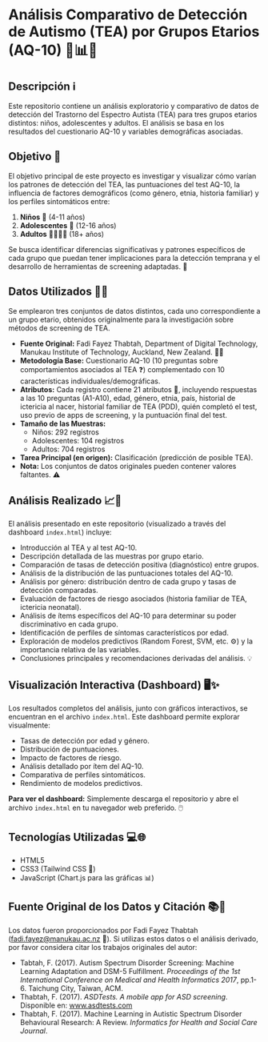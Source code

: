 # Análisis Comparativo de Detección de Autismo (TEA) por Grupos Etarios (AQ-10) 🧩📊🧠

## Descripción ℹ️

Este repositorio contiene un análisis exploratorio y comparativo de datos de detección del Trastorno del Espectro Autista (TEA) para tres grupos etarios distintos: niños, adolescentes y adultos. El análisis se basa en los resultados del cuestionario AQ-10 y variables demográficas asociadas.

## Objetivo 🎯

El objetivo principal de este proyecto es investigar y visualizar cómo varían los patrones de detección del TEA, las puntuaciones del test AQ-10, la influencia de factores demográficos (como género, etnia, historia familiar) y los perfiles sintomáticos entre:

1.  **Niños** 🧒 (4-11 años)
2.  **Adolescentes** 🧑 (12-16 años)
3.  **Adultos** 👨‍👩‍👧‍👦 (18+ años)

Se busca identificar diferencias significativas y patrones específicos de cada grupo que puedan tener implicaciones para la detección temprana y el desarrollo de herramientas de screening adaptadas. 🤔

## Datos Utilizados 💾📄

Se emplearon tres conjuntos de datos distintos, cada uno correspondiente a un grupo etario, obtenidos originalmente para la investigación sobre métodos de screening de TEA.

* **Fuente Original:** Fadi Fayez Thabtah, Department of Digital Technology, Manukau Institute of Technology, Auckland, New Zealand. 🧑‍🔬
* **Metodología Base:** Cuestionario AQ-10 (10 preguntas sobre comportamientos asociados al TEA ❓) complementado con 10 características individuales/demográficas.
* **Atributos:** Cada registro contiene 21 atributos 🔢, incluyendo respuestas a las 10 preguntas (A1-A10), edad, género, etnia, país, historial de ictericia al nacer, historial familiar de TEA (PDD), quién completó el test, uso previo de apps de screening, y la puntuación final del test.
* **Tamaño de las Muestras:**
    * Niños: 292 registros
    * Adolescentes: 104 registros
    * Adultos: 704 registros
* **Tarea Principal (en origen):** Clasificación (predicción de posible TEA).
* **Nota:** Los conjuntos de datos originales pueden contener valores faltantes. ⚠️

## Análisis Realizado 📈🔬

El análisis presentado en este repositorio (visualizado a través del dashboard `index.html`) incluye:

* Introducción al TEA y al test AQ-10.
* Descripción detallada de las muestras por grupo etario.
* Comparación de tasas de detección positiva (diagnóstico) entre grupos.
* Análisis de la distribución de las puntuaciones totales del AQ-10.
* Análisis por género: distribución dentro de cada grupo y tasas de detección comparadas.
* Evaluación de factores de riesgo asociados (historia familiar de TEA, ictericia neonatal).
* Análisis de ítems específicos del AQ-10 para determinar su poder discriminativo en cada grupo.
* Identificación de perfiles de síntomas característicos por edad.
* Exploración de modelos predictivos (Random Forest, SVM, etc. ⚙️) y la importancia relativa de las variables.
* Conclusiones principales y recomendaciones derivadas del análisis. 💡

## Visualización Interactiva (Dashboard) 🖥️✨

Los resultados completos del análisis, junto con gráficos interactivos, se encuentran en el archivo `index.html`. Este dashboard permite explorar visualmente:

* Tasas de detección por edad y género.
* Distribución de puntuaciones.
* Impacto de factores de riesgo.
* Análisis detallado por ítem del AQ-10.
* Comparativa de perfiles sintomáticos.
* Rendimiento de modelos predictivos.

**Para ver el dashboard:** Simplemente descarga el repositorio y abre el archivo `index.html` en tu navegador web preferido. 🖱️

## Tecnologías Utilizadas 💻🌐

* HTML5
* CSS3 (Tailwind CSS 🎨)
* JavaScript (Chart.js para las gráficas 📊)

## Fuente Original de los Datos y Citación 📚🙏

Los datos fueron proporcionados por Fadi Fayez Thabtah (fadi.fayez@manukau.ac.nz 📧). Si utilizas estos datos o el análisis derivado, por favor considera citar los trabajos originales del autor:

* Tabtah, F. (2017). Autism Spectrum Disorder Screening: Machine Learning Adaptation and DSM-5 Fulfillment. *Proceedings of the 1st International Conference on Medical and Health Informatics 2017*, pp.1-6. Taichung City, Taiwan, ACM.
* Thabtah, F. (2017). *ASDTests. A mobile app for ASD screening*. Disponible en: www.asdtests.com
* Thabtah, F. (2017). Machine Learning in Autistic Spectrum Disorder Behavioural Research: A Review. *Informatics for Health and Social Care Journal*.
